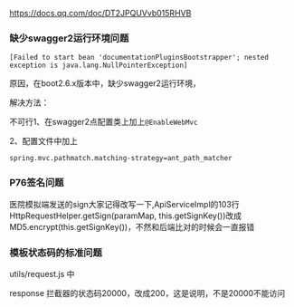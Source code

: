 https://docs.qq.com/doc/DT2JPQUVvb015RHVB



### 缺少swagger2运行环境问题

`[Failed to start bean 'documentationPluginsBootstrapper'; nested exception is java.lang.NullPointerException]`

原因，在boot2.6.x版本中，缺少swagger2运行环境，

解决方法：

不可行1、在swagger2点配置类上加上`@EnableWebMvc`

2、配置文件中加上

```
spring.mvc.pathmatch.matching-strategy=ant_path_matcher
```



### P76签名问题

医院模拟端发送的sign大家记得改写一下,ApiServiceImpl的103行HttpRequestHelper.getSign(paramMap, this.getSignKey())改成MD5.encrypt(this.getSignKey())，不然和后端比对的时候会一直报错



### 模板状态码的标准问题

utils/request.js 中

response 拦截器的状态码20000，改成200，这是说明，不是20000不能访问



